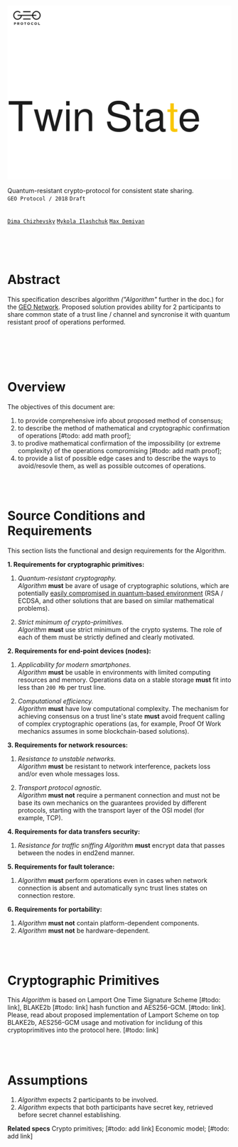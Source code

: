 ![Twin State Logo](https://github.com/GEO-Project/specs-protocol/blob/master/trust_lines/resources/twin_state.png)

Quantum-resistant crypto-protocol for consistent state sharing.  
`GEO Protocol / 2018` `Draft`
<br/>
<br/>
<br/>
[`Dima Chizhevsky`](https://github.com/haysaycheese/) 
[`Mykola Ilashchuk`](https://github.com/MukolaIlashchuk) 
[`Max Demiyan`](https://github.com/MaxDemyan) 
<br/>
<br/>
<br/>
<br/>
<br/>

# Abstract
This specification describes algorithm _("Algorithm"_ further in the doc.) for the [GEO Network](https://github.com/GEO-Project). Proposed solution provides ability for 2 participants to share common state of a trust line / channel and syncronise it with quantum resistant proof of operations performed.

<br/>
<br/>
<br/>
<br/>

# Overview
The objectives of this document are:
1. to provide comprehensive info about proposed method of consensus;
1. to describe the method of mathematical and cryptographic confirmation of operations [#todo: add math proof];
1. to prodive mathematical confirmation of the impossibility (or extreme complexity) of the operations compromising [#todo: add math proof];
1. to provide a list of possible edge cases and to describe the ways to avoid/resovle them, as well as possible outcomes of operations.

<br/>
<br/>

# Source Conditions and Requirements
This section lists the functional and design requirements for the Algorithm.

**1. Requirements for cryptographic primitives:**
1. _Quantum-resistant cryptography._  
  _Algorithm_ **must** be avare of usage of cryptographic solutions, which are potentially [easily compromised in quantum-based environment](https://csrc.nist.gov/Projects/Post-Quantum-Cryptography) (RSA / ECDSA, and other solutions that are based on similar mathematical problems).  
  
1. _Strict minimum of crypto-primitives._  
  _Algorithm_ **must** use strict minimum of the crypto systems. The role of each of them must be strictly defined and clearly motivated. 


**2. Requirements for end-point devices (nodes):**
1. _Applicability for modern smartphones._  
  _Algorithm_ **must** be usable in environments with limited computing resources and memory. Operations data on a stable storage **must** fit into less than `200 Mb` per trust line.
  
1. _Computational efficiency._  
  _Algorithm_ **must** have low computational complexity. The mechanism for achieving consensus on a trust line's state **must** avoid frequent calling of complex cryptographic operations (as, for example, Proof Of Work mechanics assumes in some blockchain-based solutions).


**3. Requirements for network resources:**
1. _Resistance to unstable networks._  
  _Algorithm_ **must** be resistant to network interference, packets loss and/or even whole messages loss.
  
1. _Transport protocol agnostic._  
  _Algorithm_ **must not** require a permanent connection and must not be base its own mechanics on the guarantees provided by different protocols, starting with the transport layer of the OSI model (for example, TCP).


**4. Requirements for data transfers security:**
1. _Resistance for traffic sniffing_
  _Algorithm_ **must** encrypt data that passes between the nodes in end2end manner. 


**5. Requirements for fault tolerance:**
1. _Algorithm_ **must** perform operations even in cases when network connection is absent and automatically sync trust lines states on connection restore.


**6. Requirements for portability:**
1. _Algorithm_ **must not** contain platform-dependent components.
1. _Algorithm_ **must not** be hardware-dependent.

</br>
</br>

# Cryptographic Primitives
This _Algorithm_ is based on Lamport One Time Signature Scheme [#todo: link], BLAKE2b [#todo: link] hash function and AES256-GCM. [#todo: link]. Please, read about proposed implementation of Lamport Scheme on top BLAKE2b, AES256-GCM usage and motivation for inclidung of this cryptoprimitives into the protocol here. [#todo: link]

</br>
</br>

# Assumptions
1. _Algorithm_ expects 2 participants to be involved. 
1. _Algorithm_ expects that both participants have secret key, retrieved before secret channel establishing.  

**Related specs**
Crypto primitives; [#todo: add link]
Economic model; [#todo: add link]  


